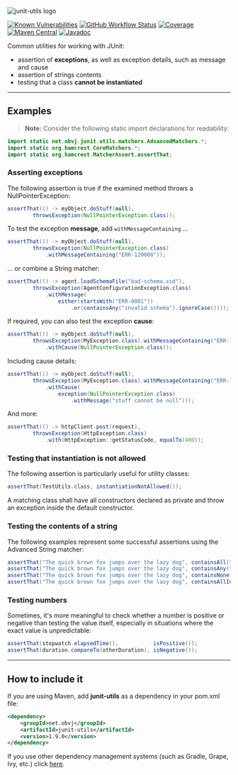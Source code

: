 ![junit-utils logo](resources/junit-utils_logo.svg)

[![Known Vulnerabilities](https://snyk.io/test/github/oswaldobapvicjr/junit-utils/badge.svg)](https://snyk.io/test/github/oswaldobapvicjr/junit-utils)
[![GitHub Workflow Status](https://img.shields.io/github/actions/workflow/status/oswaldobapvicjr/junit-utils/maven.yml?branch=master&label=build)](https://github.com/oswaldobapvicjr/junit-utils/actions/workflows/maven.yml)
[![Coverage](https://img.shields.io/codecov/c/github/oswaldobapvicjr/junit-utils)](https://codecov.io/gh/oswaldobapvicjr/junit-utils)
[![Maven Central](https://maven-badges.herokuapp.com/maven-central/net.obvj/junit-utils/badge.svg)](https://maven-badges.herokuapp.com/maven-central/net.obvj/junit-utils)
[![Javadoc](https://javadoc.io/badge2/net.obvj/junit-utils/javadoc.svg)](https://javadoc.io/doc/net.obvj/junit-utils)

Common utilities for working with JUnit:

- assertion of **exceptions**, as well as exception details, such as message and cause
- assertion of strings contents
- testing that a class **cannot be instantiated**

----

## Examples

> **Note:** Consider the following static import declarations for readability:

```java
import static net.obvj.junit.utils.matchers.AdvancedMatchers.*;
import static org.hamcrest.CoreMatchers.*;
import static org.hamcrest.MatcherAssert.assertThat;
```

### Asserting exceptions

The following assertion is true if the examined method throws a NullPointerException:

```java
assertThat(() -> myObject.doStuff(null),
        throwsException(NullPointerException.class));
```

To test the exception **message**, add `withMessageContaining` ...

```java
assertThat(() -> myObject.doStuff(null),
        throwsException(NullPointerException.class)
            .withMessageContaining("ERR-120008"));
```

... or combine a String matcher:

````java
assertThat(() -> agent.loadSchemaFile("bad-schema.xsd"),
        throwsException(AgentConfigurationException.class)
            .withMessage(
                either(startsWith("ERR-0001"))
                    .or(containsAny("invalid schema").ignoreCase())));
````

If required, you can also test the exception **cause**:

```java
assertThat(() -> myObject.doStuff(null),
        throwsException(MyException.class).withMessageContaining("ERR-120008")
            .withCause(NullPointerException.class));
```

Including cause details:

```java
assertThat(() -> myObject.doStuff(null),
        throwsException(MyException.class).withMessageContaining("ERR-120008")
            .withCause(
                exception(NullPointerException.class)
                    .withMessage("stuff cannot be null")));
```

And more:

```java
assertThat(() -> httpClient.post(request),
        throwsException(HttpException.class)
            .with(HttpException::getStatusCode, equalTo(400));
```
 

### Testing that instantiation is not allowed

The following assertion is particularly useful for utility classes:

```java
assertThat(TestUtils.class, instantiationNotAllowed());
```

 A matching class shall have all constructors declared as private and throw an exception inside the default constructor.

### Testing the contents of a string

The following examples represent some successful assertions using the Advanced String matcher:

```java
assertThat("The quick brown fox jumps over the lazy dog", containsAll("dog", "fox"));
assertThat("The quick brown fox jumps over the lazy dog", containsAny("FOX", "dragon").ignoreCase());
assertThat("The quick brown fox jumps over the lazy dog", containsNone("centaur"));
assertThat("The quick brown fox jumps over the lazy dog", containsAllInSequence("fox", "dog"));
```

### Testing numbers

Sometimes, it's more meaningful to check whether a number is positive or negative than testing the value itself, especially in situations where the exact value is unpredictable:

```java
assertThat(stopwatch.elapsedTime(),           isPositive());
assertThat(duration.compareTo(otherDuration), isNegative());
```

----

## How to include it

If you are using Maven, add **junit-utils** as a dependency in your pom.xml file:

```xml
<dependency>
    <groupId>net.obvj</groupId>
    <artifactId>junit-utils</artifactId>
    <version>1.9.0</version>
</dependency>
```

If you use other dependency management systems (such as Gradle, Grape, Ivy, etc.) click [here](https://maven-badges.herokuapp.com/maven-central/net.obvj/junit-utils).
